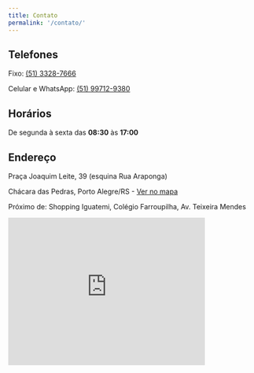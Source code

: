 ```yaml
---
title: Contato
permalink: '/contato/'
---
```


## Telefones

Fixo: [(51) 3328-7666](tel:+555133287666)

Celular e WhatsApp: [(51) 99712-9380](https://wa.me/5551997129380)

## Horários

De segunda à sexta das **08:30** às **17:00**

## Endereço

Praça Joaquim Leite, 39 (esquina Rua Araponga)

Chácara das Pedras, Porto Alegre/RS - [Ver no mapa](https://goo.gl/maps/DrF3961F9MaEEa2F8)

Próximo de: Shopping Iguatemi, Colégio Farroupilha, Av. Teixeira Mendes

<iframe src="https://www.google.com/maps/embed?pb=!1m18!1m12!1m3!1d3454.166686490709!2d-51.168228849503166!3d-30.032075437572523!2m3!1f0!2f0!3f0!3m2!1i1024!2i768!4f13.1!3m3!1m2!1s0x951977910f583cd9%3A0xdc4197bf53b6efbd!2sPra%C3%A7a%20Joaquim%20Leite%2C%2039%20-%20Ch%C3%A1cara%20das%20Pedras%2C%20Porto%20Alegre%20-%20RS%2C%2091330-070!5e0!3m2!1sen!2sbr!4v1624558286872!5m2!1sen!2sbr" width="400" height="300" style="border:0;" allowfullscreen="" loading="lazy"></iframe>
